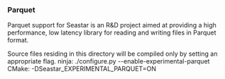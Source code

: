 ### Parquet ###

Parquet support for Seastar is an R&D project aimed at providing
a high performance, low latency library for reading and writing
files in Parquet format.

Source files residing in this directory will be compiled only
by setting an appropriate flag.
ninja: ./configure.py --enable-experimental-parquet
CMake: -DSeastar\_EXPERIMENTAL\_PARQUET=ON
